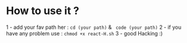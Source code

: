 # How to use it ?

1 - add your fav path her : `cd (your path)` &  ` code (your path)`
2 - if you have any problem use : `chmod +x react-H.sh`
3 - good Hacking :)
